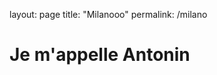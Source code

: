 layout: page
title: "Milanooo"
permalink: /milano

<!DOCTYPE html>
<html lang="fr">
<head>
  <meta charset="UTF-8">
  <title>Présentation</title>
</head>
<body>
  <h1>Je m'appelle Antonin</h1>
</body>
</html>

